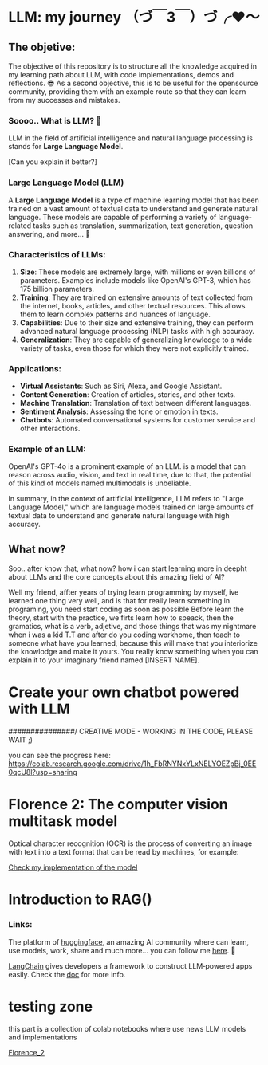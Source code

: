 # LLM: my journey （づ￣3￣）づ╭❤～

## The objetive: 

The objective of this repository is to structure all the knowledge acquired in my learning path about LLM, with code implementations, demos and reflections. 😎
As a second objective, this is to be useful for the opensource community, providing them with an example route so that they can learn from my successes and mistakes.

### Soooo.. What is LLM? 🤔

LLM in the field of artificial intelligence and natural language processing is stands for **Large Language Model**.

[Can you explain it better?]

### Large Language Model (LLM)
A **Large Language Model** is a type of machine learning model that has been trained on a vast amount of textual data to understand and generate natural language. These models are capable of performing a variety of language-related tasks such as translation, summarization, text generation, question answering, and more... 👀

### Characteristics of LLMs:
1. **Size**: These models are extremely large, with millions or even billions of parameters. Examples include models like OpenAI's GPT-3, which has 175 billion parameters.
2. **Training**: They are trained on extensive amounts of text collected from the internet, books, articles, and other textual resources. This allows them to learn complex patterns and nuances of language.
3. **Capabilities**: Due to their size and extensive training, they can perform advanced natural language processing (NLP) tasks with high accuracy.
4. **Generalization**: They are capable of generalizing knowledge to a wide variety of tasks, even those for which they were not explicitly trained.

### Applications:
- **Virtual Assistants**: Such as Siri, Alexa, and Google Assistant.
- **Content Generation**: Creation of articles, stories, and other texts.
- **Machine Translation**: Translation of text between different languages.
- **Sentiment Analysis**: Assessing the tone or emotion in texts.
- **Chatbots**: Automated conversational systems for customer service and other interactions.

### Example of an LLM:
OpenAI's GPT-4o is a prominent example of an LLM. is a model that can reason across audio, vision, and text in real time, due to that, the potential of this kind of models named multimodals is unbeliable.

In summary, in the context of artificial intelligence, LLM refers to "Large Language Model," which are language models trained on large amounts of textual data to understand and generate natural language with high accuracy.

## What now?

Soo.. after know that, what now? how i can start learning more in deepht about LLMs and the core concepts about this amazing field of AI? 

Well my friend, affter years of trying learn programming by myself, ive learned one thing very well, and is that for really learn something in programing, you need start coding as soon as possible
Before learn the theory, start with the practice, we firts learn how to speack, then the gramatics, what is a verb, adjetive, and those things that was my nightmare when i was a kid T.T 
and after do you coding workhome, then teach to someone what have you learned, because this will make that you interiorize the knowlodge and make it yours.
You really know something when you can explain it to your imaginary friend named [INSERT NAME].

# Create your own chatbot powered with LLM

###############/ CREATIVE MODE - WORKING IN THE CODE, PLEASE WAIT ;)

you can see the progress here: https://colab.research.google.com/drive/1h_FbRNYNxYLxNELYOEZpBj_0EE0qcU8l?usp=sharing

# Florence 2: The computer vision multitask model

Optical character recognition (OCR) is the process of converting an image with text into a text format that can be read by machines, for example: 

[Check my implementation of the model](https://colab.research.google.com/drive/1dnsgmg3sZdMxL6hHbgx7b9W46EpdreJi?usp=sharing)

# Introduction to RAG()

### Links: 

The platform of [huggingface](https://huggingface.co/), an amazing AI community where can learn, use models, work, share and much more...
you can follow me [here](https://huggingface.co/DSG). 🤗

[LangChain](https://www.langchain.com/) gives developers a framework to construct LLM‑powered apps easily. Check the [doc](https://python.langchain.com/v0.2/docs/introduction/) for more info.


# testing zone

this part is a collection of colab notebooks where use news LLM models and implementations

[Florence_2](https://colab.research.google.com/drive/1dnsgmg3sZdMxL6hHbgx7b9W46EpdreJi?usp=sharing)
